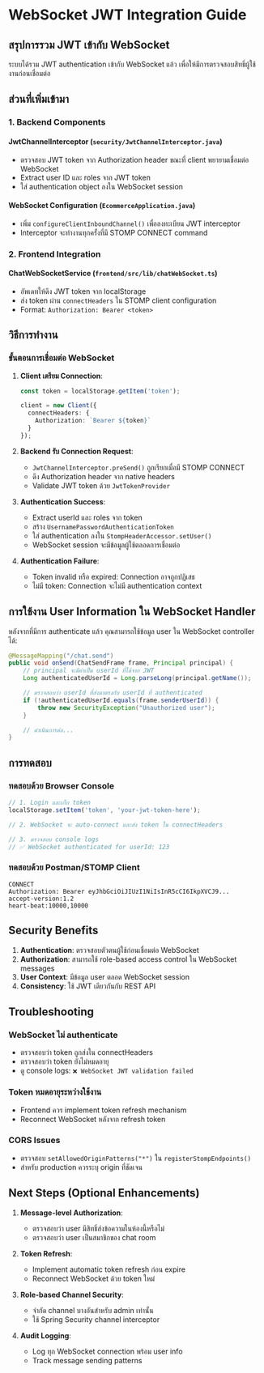 # WebSocket JWT Integration Guide

## สรุปการรวม JWT เข้ากับ WebSocket

ระบบได้รวม JWT authentication เข้ากับ WebSocket แล้ว เพื่อให้มีการตรวจสอบสิทธิ์ผู้ใช้งานก่อนเชื่อมต่อ

## ส่วนที่เพิ่มเข้ามา

### 1. Backend Components

#### JwtChannelInterceptor (`security/JwtChannelInterceptor.java`)
- ตรวจสอบ JWT token จาก Authorization header ขณะที่ client พยายามเชื่อมต่อ WebSocket
- Extract user ID และ roles จาก JWT token
- ใส่ authentication object ลงใน WebSocket session

#### WebSocket Configuration (`EcommerceApplication.java`)
- เพิ่ม `configureClientInboundChannel()` เพื่อลงทะเบียน JWT interceptor
- Interceptor จะทำงานทุกครั้งที่มี STOMP CONNECT command

### 2. Frontend Integration

#### ChatWebSocketService (`frontend/src/lib/chatWebSocket.ts`)
- อัพเดทให้ดึง JWT token จาก localStorage
- ส่ง token ผ่าน `connectHeaders` ใน STOMP client configuration
- Format: `Authorization: Bearer <token>`

## วิธีการทำงาน

### ขั้นตอนการเชื่อมต่อ WebSocket

1. **Client เตรียม Connection**:
   ```typescript
   const token = localStorage.getItem('token');

   client = new Client({
     connectHeaders: {
       Authorization: `Bearer ${token}`
     }
   });
   ```

2. **Backend รับ Connection Request**:
   - `JwtChannelInterceptor.preSend()` ถูกเรียกเมื่อมี STOMP CONNECT
   - ดึง Authorization header จาก native headers
   - Validate JWT token ด้วย `JwtTokenProvider`

3. **Authentication Success**:
   - Extract userId และ roles จาก token
   - สร้าง `UsernamePasswordAuthenticationToken`
   - ใส่ authentication ลงใน `StompHeaderAccessor.setUser()`
   - WebSocket session จะมีข้อมูลผู้ใช้ตลอดการเชื่อมต่อ

4. **Authentication Failure**:
   - Token invalid หรือ expired: Connection อาจถูกปฏิเสธ
   - ไม่มี token: Connection จะไม่มี authentication context

## การใช้งาน User Information ใน WebSocket Handler

หลังจากที่มีการ authenticate แล้ว คุณสามารถใช้ข้อมูล user ใน WebSocket controller ได้:

```java
@MessageMapping("/chat.send")
public void onSend(ChatSendFrame frame, Principal principal) {
    // principal จะมีค่าเป็น userId ที่ได้จาก JWT
    Long authenticatedUserId = Long.parseLong(principal.getName());

    // ตรวจสอบว่า userId ที่ส่งมาตรงกับ userId ที่ authenticated
    if (!authenticatedUserId.equals(frame.senderUserId)) {
        throw new SecurityException("Unauthorized user");
    }

    // ดำเนินการต่อ...
}
```

## การทดสอบ

### ทดสอบด้วย Browser Console

```javascript
// 1. Login และเก็บ token
localStorage.setItem('token', 'your-jwt-token-here');

// 2. WebSocket จะ auto-connect และส่ง token ใน connectHeaders

// 3. ตรวจสอบ console logs
// ✅ WebSocket authenticated for userId: 123
```

### ทดสอบด้วย Postman/STOMP Client

```
CONNECT
Authorization: Bearer eyJhbGciOiJIUzI1NiIsInR5cCI6IkpXVCJ9...
accept-version:1.2
heart-beat:10000,10000
```

## Security Benefits

1. **Authentication**: ตรวจสอบตัวตนผู้ใช้ก่อนเชื่อมต่อ WebSocket
2. **Authorization**: สามารถใช้ role-based access control ใน WebSocket messages
3. **User Context**: มีข้อมูล user ตลอด WebSocket session
4. **Consistency**: ใช้ JWT เดียวกันกับ REST API

## Troubleshooting

### WebSocket ไม่ authenticate
- ตรวจสอบว่า token ถูกส่งใน connectHeaders
- ตรวจสอบว่า token ยังไม่หมดอายุ
- ดู console logs: `❌ WebSocket JWT validation failed`

### Token หมดอายุระหว่างใช้งาน
- Frontend ควร implement token refresh mechanism
- Reconnect WebSocket หลังจาก refresh token

### CORS Issues
- ตรวจสอบ `setAllowedOriginPatterns("*")` ใน `registerStompEndpoints()`
- สำหรับ production ควรระบุ origin ที่ชัดเจน

## Next Steps (Optional Enhancements)

1. **Message-level Authorization**:
   - ตรวจสอบว่า user มีสิทธิ์ส่งข้อความในห้องนี้หรือไม่
   - ตรวจสอบว่า user เป็นสมาชิกของ chat room

2. **Token Refresh**:
   - Implement automatic token refresh ก่อน expire
   - Reconnect WebSocket ด้วย token ใหม่

3. **Role-based Channel Security**:
   - จำกัด channel บางอันสำหรับ admin เท่านั้น
   - ใช้ Spring Security channel interceptor

4. **Audit Logging**:
   - Log ทุก WebSocket connection พร้อม user info
   - Track message sending patterns

